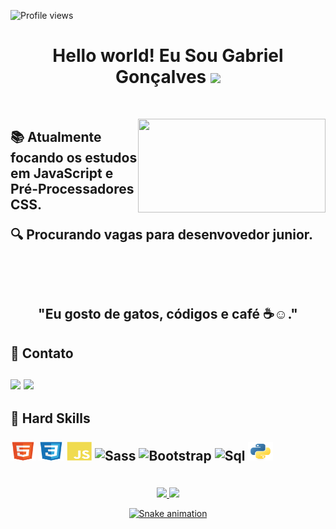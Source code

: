 
<p align="left"> <img src="https://komarev.com/ghpvc/?username=GabrielFleckl&color=orange" alt="Profile views" /> </p>
<h1 align="center"> Hello world! Eu Sou Gabriel Gonçalves <img src="https://raw.githubusercontent.com/kaueMarques/kaueMarques/master/hi.gif" height="30px"></h1>
<br>
<p align="center" >
<img align="right" width="300" height="150" src="https://media1.giphy.com/media/4PVeey0T30PAiBYq9n/giphy.gif?cid=ecf05e47180lkophjrmm7pjzeua936qanuoj88z8puy32uky&rid=giphy.gif&ct=s">
 <h2 align="left"> 
  
  📚 Atualmente focando os estudos em JavaScript e Pré-Processadores CSS.

  🔍 Procurando vagas para desenvovedor junior.
  
<br>
  <p align="center" >
   <br/>
      "Eu gosto de gatos, códigos e café ☕☺️."
 </p>
 
 <h2>
 📱 Contato
  <br>
  <br>
  <a href="https://www.linkedin.com/in/dev-gabriel-leite/" target="_blank"><img src="https://img.shields.io/badge/-LinkedIn-%230077B5?style=for-the-badge&logo=linkedin&logoColor=white" target="_blank"></a> 
  <a href = "mailto:gabrielleiteadm@gmail.com"><img src="https://img.shields.io/badge/Gmail-D14836?style=for-the-badge&logo=gmail&logoColor=white" target="_blank"></a>
   
   
  <h2>
 🚀 Hard Skills
  <br>
  <br>
  <img align="baseline" alt="HTML" height="30" width="40" src="https://raw.githubusercontent.com/devicons/devicon/master/icons/html5/html5-original.svg">
  <img align="baseline" alt="CSS" height="30" width="40" src="https://raw.githubusercontent.com/devicons/devicon/master/icons/css3/css3-original.svg">
  <img align="baseline" alt="Js" height="30" width="40" src="https://raw.githubusercontent.com/devicons/devicon/master/icons/javascript/javascript-plain.svg">
  <img align="baseline" alt="Sass" height="30" width="40" src="https://cdn.jsdelivr.net/gh/devicons/devicon/icons/sass/sass-original.svg" />  
  <img align="baseline" alt="Bootstrap" height="30" width="40" src="https://cdn.jsdelivr.net/gh/devicons/devicon/icons/bootstrap/bootstrap-original.svg" />
  <img align="baseline" alt="Sql" height="30" width="40" src="https://cdn.jsdelivr.net/gh/devicons/devicon/icons/mysql/mysql-original-wordmark.svg" /> 
  <img align="baseline" alt="Python" height="30" width="40" src="https://raw.githubusercontent.com/devicons/devicon/master/icons/python/python-original.svg">
<div style="display:inline_block" >
</div>
</p>
</h3>
<br>
<div align="center">
  <a href="https://github.com/GabrielFleckl">
  <img   height="165em" src="https://github-readme-stats.vercel.app/api?username=GabrielFleckl&show_icons=true&theme=github_dark&include_all_commits=true&count_private=true"/>
  <img   height="165em" src="https://github-readme-stats.vercel.app/api/top-langs/?username=GabrielFleckl&layout=compact&langs_count=7&theme=github_dark"/>
</div>
  
 <div align="center"> 
  
  ![Snake animation](https://github.com/GabrielFleckl/GabrielFleckl/blob/output/github-contribution-grid-snake.svg)
 
 </div> 
